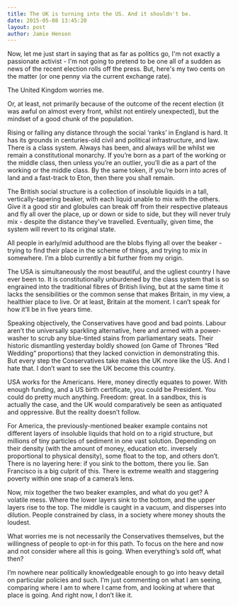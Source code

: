 ```yaml
---
title: The UK is turning into the US. And it shouldn't be.
date: 2015-05-08 13:45:20
layout: post
author: Jamie Henson
---
```

Now, let me just start in saying that as far as politics go, I'm not exactly a passionate activist - I'm not going to pretend to be one all of a sudden as news of the recent election rolls off the press. But, here's my two cents on the matter (or one penny via the current exchange rate).

The United Kingdom worries me.

Or, at least, not primarily because of the outcome of the recent election (it was awful on almost every front, whilst not entirely unexpected), but the mindset of a good chunk of the population.

Rising or falling any distance through the social ‘ranks’ in England is hard. It has its grounds in centuries-old civil and political infrastructure, and law. There is a class system. Always has been, and always will be whilst we remain a constitutional monarchy. If you’re born as a part of the working or the middle class, then unless you’re an outlier, you’ll die as a part of the working or the middle class. By the same token, if you’re born into acres of land and a fast-track to Eton, then there you shall remain.

The British social structure is a collection of insoluble liquids in a tall, vertically-tapering beaker, with each liquid unable to mix with the others. Give it a good stir and globules can break off from their respective plateaus and fly all over the place, up or down or side to side, but they will never truly mix - despite the distance they’ve travelled. Eventually, given time, the system will revert to its original state.

All people in early/mid adulthood are the blobs flying all over the beaker - trying to find their place in the scheme of things, and trying to mix in somewhere. I’m a blob currently a bit further from my origin.

The USA is simultaneously the most beautiful, and the ugliest country I have ever been to. It is constitutionally unburdened by the class system that is so engrained into the traditional fibres of British living, but at the same time it lacks the sensibilities or the common sense that makes Britain, in my view, a healthier place to live. Or at least, Britain at the moment. I can’t speak for how it’ll be in five years time.

Speaking objectively, the Conservatives have good and bad points. Labour aren’t the universally sparkling alternative, here and armed with a power-washer to scrub any blue-tinted stains from parliamentary seats. Their historic dismantling yesterday boldly showed (on Game of Thrones “Red Wedding” proportions) that they lacked conviction in demonstrating this. But every step the Conservatives take makes the UK more like the US. And I hate that. I don’t want to see the UK become this country.

USA works for the Americans. Here, money directly equates to power. With enough funding, and a US birth certificate, you could be President. You could do pretty much anything. Freedom: great. In a sandbox, this is actually the case, and the UK would comparatively be seen as antiquated and oppressive. But the reality doesn’t follow.

For America, the previously-mentioned beaker example contains not different layers of insoluble liquids that hold on to a rigid structure, but millions of tiny particles of sediment in one vast solution. Depending on their density (with the amount of money, education etc. inversely proportional to physical density), some float to the top, and others don’t. There is no layering here: if you sink to the bottom, there you lie. San Francisco is a big culprit of this. There is extreme wealth and staggering poverty within one snap of a camera’s lens.

Now, mix together the two beaker examples, and what do you get? A volatile mess. Where the lower layers sink to the bottom, and the upper layers rise to the top. The middle is caught in a vacuum, and disperses into dilution. People constrained by class, in a society where money shouts the loudest.

What worries me is not necessarily the Conservatives themselves, but the willingness of people to opt-in for this path. To focus on the here and now and not consider where all this is going. When everything’s sold off, what then?

I’m nowhere near politically knowledgeable enough to go into heavy detail on particular policies and such. I’m just commenting on what I am seeing, comparing where I am to where I came from, and looking at where that place is going. And right now, I don’t like it.